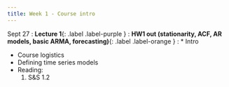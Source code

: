 ```yaml
---
title: Week 1 - Course intro
---
```


Sept 27
: **Lecture 1**{: .label .label-purple }
: **HW1 out (stationarity, ACF, AR models, basic ARMA, forecasting)**{: .label .label-orange }
: * Intro
  * Course logistics
  * Defining time series models
  * Reading:
      1. S&S 1.2
